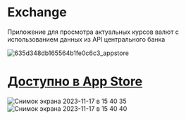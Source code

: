 # Exchange
Приложение для просмотра актуальных курсов валют с использованием данных из API центрального банка
 
![635d348db165564b1fe0c6c3_appstore](https://github.com/user-attachments/assets/8723ae41-53a6-40fa-84f7-2c001c406007)
<a href="https://apps.apple.com/ru/app/exchange-курсы-валют/id6670794291"><h1>Доступно в App Store</h1></a>



![Снимок экрана 2023-11-17 в 15 40 35](https://github.com/molodorya/Exchange/assets/55159339/12621434-a9de-48da-afa9-7ebc5184b88f)
![Снимок экрана 2023-11-17 в 15 40 40](https://github.com/molodorya/Exchange/assets/55159339/8a880efc-7873-44c0-b234-e2c157b3dd3b)
